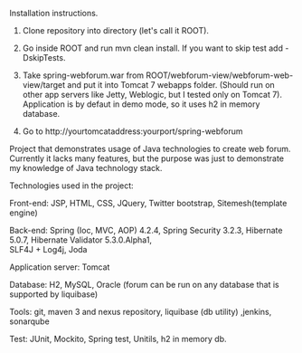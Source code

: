 Installation instructions.

1. Clone repository into directory (let's call it ROOT).

2. Go inside ROOT and run mvn clean install. If you want to skip test add -DskipTests.

3. Take spring-webforum.war from ROOT/webforum-view/webforum-web-view/target and put it 
   into Tomcat 7 webapps folder. (Should run on other app servers like Jetty, Weblogic, but I tested only on Tomcat 7). 
   Application is by defaut in demo mode, so it uses h2 in memory database.   

4. Go to  http://yourtomcataddress:yourport/spring-webforum


Project that demonstrates usage of Java technologies to create web forum.
Currently it lacks many features, but the purpose was just to demonstrate
my knowledge of Java technology stack.

Technologies used in the project:

Front-end: JSP, HTML, CSS, JQuery, Twitter bootstrap, Sitemesh(template engine)

Back-end:  Spring (Ioc, MVC, AOP) 4.2.4, Spring Security 3.2.3, 
           Hibernate 5.0.7, Hibernate Validator 5.3.0.Alpha1,  
           SLF4J + Log4j, Joda
		   
Application server: Tomcat

Database: H2, MySQL, Oracle (forum can be run on any database that is supported by liquibase)

Tools: git, maven 3 and nexus repository, liquibase (db utility) ,jenkins, sonarqube

Test: JUnit, Mockito, Spring test, Unitils, h2 in memory db.

